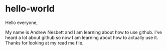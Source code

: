 # hello-world

Hello everyone,

My name is Andrew Nesbett and I am learning about how to use github. I've heard a lot about github so now I am learning about how to actually use it. Thanks for looking at my read me file. 
